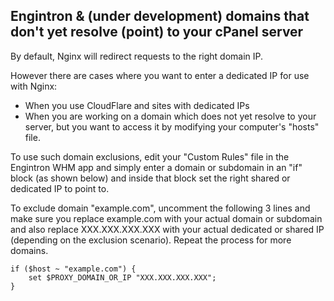 ## Engintron & (under development) domains that don't yet resolve (point) to your cPanel server

By default, Nginx will redirect requests to the right domain IP.

However there are cases where you want to enter a dedicated IP for use with Nginx:

- When you use CloudFlare and sites with dedicated IPs
- When you are working on a domain which does not yet resolve to your server, but you want to access it by modifying your computer's "hosts" file.

To use such domain exclusions, edit your "Custom Rules" file in the Engintron WHM app and simply enter a domain or subdomain in an "if" block (as shown below) and inside that block set the right shared or dedicated IP to point to.

To exclude domain "example.com", uncomment the following 3 lines and make sure you replace example.com with your actual domain or subdomain and also replace XXX.XXX.XXX.XXX with your actual dedicated or shared IP (depending on the exclusion scenario). Repeat the process for more domains.

```
if ($host ~ "example.com") {
    set $PROXY_DOMAIN_OR_IP "XXX.XXX.XXX.XXX";
}
```
